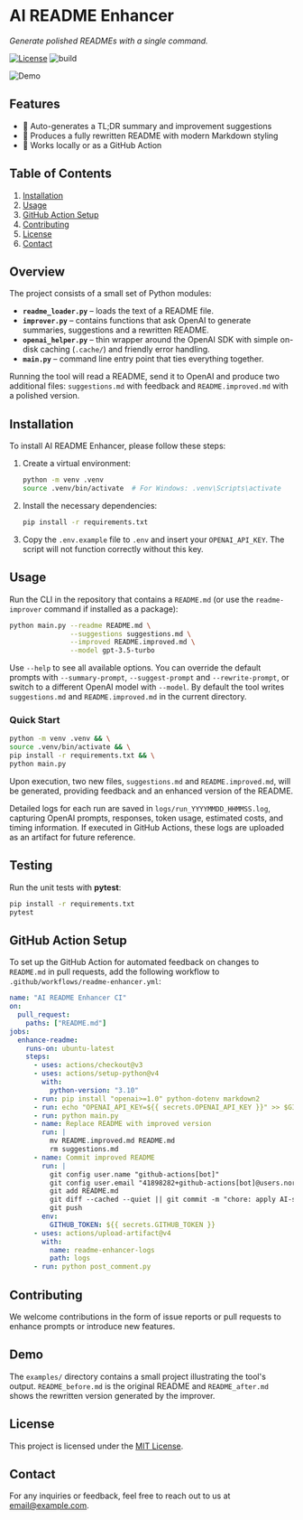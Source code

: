 # AI README Enhancer

*Generate polished READMEs with a single command.*

[![License](https://img.shields.io/badge/license-MIT-blue.svg)](LICENSE) ![build](https://img.shields.io/badge/build-passing-brightgreen)

![Demo](https://via.placeholder.com/600x200.png?text=AI+README+Enhancer+Demo)

## Features

- 📄 Auto-generates a TL;DR summary and improvement suggestions
- 📝 Produces a fully rewritten README with modern Markdown styling
- 🧩 Works locally or as a GitHub Action

## Table of Contents

1. [Installation](#installation)
2. [Usage](#usage)
3. [GitHub Action Setup](#github-action-setup)
4. [Contributing](#contributing)
5. [License](#license)
6. [Contact](#contact)

## Overview

The project consists of a small set of Python modules:

- **`readme_loader.py`** – loads the text of a README file.
- **`improver.py`** – contains functions that ask OpenAI to generate summaries, suggestions and a rewritten README.
- **`openai_helper.py`** – thin wrapper around the OpenAI SDK with simple on-disk caching (`.cache/`) and friendly error handling.
- **`main.py`** – command line entry point that ties everything together.

Running the tool will read a README, send it to OpenAI and produce two additional files: `suggestions.md` with feedback and `README.improved.md` with a polished version.

## Installation

To install AI README Enhancer, please follow these steps:

1. Create a virtual environment:
    ```bash
    python -m venv .venv
    source .venv/bin/activate  # For Windows: .venv\Scripts\activate
    ```
2. Install the necessary dependencies:
    ```bash
    pip install -r requirements.txt
    ```
3. Copy the `.env.example` file to `.env` and insert your `OPENAI_API_KEY`. The script will not function correctly without this key.

## Usage

Run the CLI in the repository that contains a `README.md` (or use the `readme-improver` command if installed as a package):

```bash
python main.py --readme README.md \
               --suggestions suggestions.md \
               --improved README.improved.md \
               --model gpt-3.5-turbo
```

Use `--help` to see all available options. You can override the default prompts with `--summary-prompt`, `--suggest-prompt` and `--rewrite-prompt`, or switch to a different OpenAI model with `--model`. By default the tool writes `suggestions.md` and `README.improved.md` in the current directory.

### Quick Start

```bash
python -m venv .venv && \
source .venv/bin/activate && \
pip install -r requirements.txt && \
python main.py
```

Upon execution, two new files, `suggestions.md` and `README.improved.md`, will be generated, providing feedback and an enhanced version of the README.

Detailed logs for each run are saved in `logs/run_YYYYMMDD_HHMMSS.log`, capturing OpenAI prompts, responses, token usage, estimated costs, and timing information. If executed in GitHub Actions, these logs are uploaded as an artifact for future reference.

## Testing

Run the unit tests with **pytest**:

```bash
pip install -r requirements.txt
pytest
```

## GitHub Action Setup

To set up the GitHub Action for automated feedback on changes to `README.md` in pull requests, add the following workflow to `.github/workflows/readme-enhancer.yml`:

```yaml
name: "AI README Enhancer CI"
on:
  pull_request:
    paths: ["README.md"]
jobs:
  enhance-readme:
    runs-on: ubuntu-latest
    steps:
      - uses: actions/checkout@v3
      - uses: actions/setup-python@v4
        with:
          python-version: "3.10"
      - run: pip install "openai>=1.0" python-dotenv markdown2
      - run: echo "OPENAI_API_KEY=${{ secrets.OPENAI_API_KEY }}" >> $GITHUB_ENV
      - run: python main.py
      - name: Replace README with improved version
        run: |
          mv README.improved.md README.md
          rm suggestions.md
      - name: Commit improved README
        run: |
          git config user.name "github-actions[bot]"
          git config user.email "41898282+github-actions[bot]@users.noreply.github.com"
          git add README.md
          git diff --cached --quiet || git commit -m "chore: apply AI-suggested README improvements"
          git push
        env:
          GITHUB_TOKEN: ${{ secrets.GITHUB_TOKEN }}
      - uses: actions/upload-artifact@v4
        with:
          name: readme-enhancer-logs
          path: logs
      - run: python post_comment.py
```

## Contributing

We welcome contributions in the form of issue reports or pull requests to enhance prompts or introduce new features.

## Demo

The `examples/` directory contains a small project illustrating the tool's output. `README_before.md` is the original README and `README_after.md` shows the rewritten version generated by the improver.

## License

This project is licensed under the [MIT License](LICENSE).

## Contact

For any inquiries or feedback, feel free to reach out to us at [email@example.com](mailto:email@example.com).
